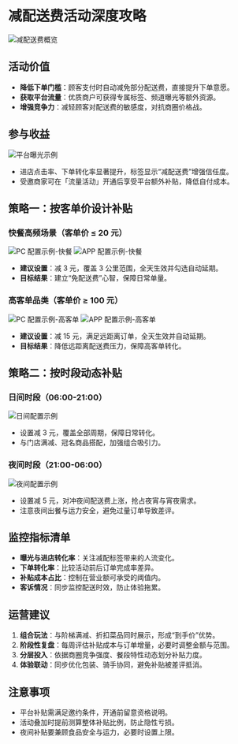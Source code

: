 # 减配送费活动深度攻略

![减配送费概览](/images/活动/减配送费/overview.png)

## 活动价值
- **降低下单门槛**：顾客支付时自动减免部分配送费，直接提升下单意愿。
- **获取平台流量**：优质商户可获得专属标签、频道曝光等额外资源。
- **增强竞争力**：减轻顾客对配送费的敏感度，对抗商圈价格战。

## 参与收益
![平台曝光示例](/images/活动/减配送费/traffic.png)
- 进店点击率、下单转化率显著提升，标签显示“减配送费”增强信任度。
- 受邀商家可在「流量活动」开通后享受平台额外补贴，降低自付成本。

## 策略一：按客单价设计补贴

### 快餐高频场景（客单价 ≤ 20 元）
![PC 配置示例-快餐](/images/活动/减配送费/pc-fast.png)
![APP 配置示例-快餐](/images/活动/减配送费/app-fast.png)
- **建议设置**：减 3 元，覆盖 3 公里范围，全天生效并勾选自动延期。
- **目标结果**：建立“免配送费”心智，保障日常单量。

### 高客单品类（客单价 ≥ 100 元）
![PC 配置示例-高客单](/images/活动/减配送费/pc-premium.png)
![APP 配置示例-高客单](/images/活动/减配送费/app-premium.png)
- **建议设置**：减 15 元，满足远距离订单，全天生效并自动延期。
- **目标结果**：降低远距离配送费压力，保障高客单转化。

## 策略二：按时段动态补贴

### 日间时段（06:00-21:00）
![日间配置示例](/images/活动/减配送费/pc-daytime.png)
- 设置减 3 元，覆盖全部周期，保障日常转化。
- 与门店满减、冠名商品搭配，加强组合吸引力。

### 夜间时段（21:00-06:00）
![夜间配置示例](/images/活动/减配送费/pc-night.png)
- 设置减 5 元，对冲夜间配送费上涨，抢占夜宵与宵夜需求。
- 注意夜间出餐与运力安全，避免过量订单导致差评。

## 监控指标清单
- **曝光与进店转化率**：关注减配标签带来的人流变化。
- **下单转化率**：比较活动前后订单完成率差异。
- **补贴成本占比**：控制在营业额可承受的阈值内。
- **客诉情况**：同步监控配送时效，防止体验拖累。

## 运营建议
1. **组合玩法**：与阶梯满减、折扣菜品同时展示，形成“到手价”优势。
2. **阶段性复盘**：每周评估补贴成本与订单增量，必要时调整金额与范围。
3. **分层投入**：依据商圈竞争强度、餐段特性动态划分补贴力度。
4. **体验联动**：同步优化包装、骑手协同，避免补贴被差评抵消。

## 注意事项
- 平台补贴需满足邀约条件，开通前留意资格说明。
- 活动叠加时提前测算整体补贴比例，防止隐性亏损。
- 夜间补贴要兼顾食品安全与运力，必要时设置上限。
